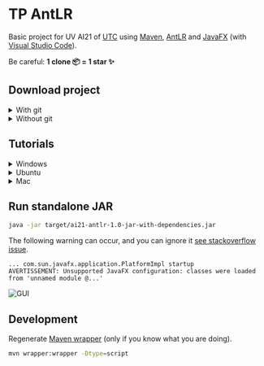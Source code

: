 # TP AntLR

Basic project for UV AI21 of [UTC](https://www.utc.fr/) using [Maven](https://maven.apache.org/), [AntLR](https://www.antlr.org/) and [JavaFX](https://openjfx.io/) (with [Visual Studio Code](https://code.visualstudio.com/)).

Be careful: **1 clone 📦 = 1 star ✨**

## Download project

<details>
  <summary>With git</summary>

```bash
git clone https://github.com/Dashstrom/tp-antlr.git
cd tp-antlr
```

</details>

<details>
  <summary>Without git</summary>

[Download the ZIP](https://github.com/Dashstrom/tp-antlr/archive/refs/heads/main.zip)

</details>

## Tutorials

<details>
  <summary>Windows</summary>

### Windows: Install chocolatey and Java

⚠️ Open an admin shell with `windows + R -> "powershell" -> ctrl + shift + enter`.

Check if java is not already installed wih:

```powershell
java -version
```

This will display your java version, which must be at least 11. If this is not the case, uninstall java before continuing.

Output example of a java version lower than 11:

```text
java version "1.8.0_291"
Java(TM) SE Runtime Environment (build 1.8.0_291-b10)
Java HotSpot(TM) 64-Bit Server VM (build 25.291-b10, mixed mode)
```

Output example if java is not installed:

```text
'java' is not recognized as an internal or external command, operable program or batch file.
```

After checking that your computer does not have java enter:

```powershell
Set-ExecutionPolicy Bypass -Scope Process -Force; [System.Net.ServicePointManager]::SecurityProtocol = [System.Net.ServicePointManager]::SecurityProtocol -bor 3072; iex ((New-Object System.Net.WebClient).DownloadString('https://community.chocolatey.org/install.ps1'))
choco install openjdk
```

### Windows: Retrieve sources for java-docs

⚠️ Re-open a shell in your project folder.

```powershell
./mvnw.cmd dependency:sources
```

### Windows: Compile and run

```powershell
./mvnw.cmd clean compile exec:java
```

### Windows: Build standalone JAR and EXE

```powershell
./mvnw.cmd clean package
```

The following warning can occur. You can ignore it.

```log
[WARNING] Failed to build parent project for org.openjfx:javafx-...:jar:17
```

</details>

<details>
  <summary>Ubuntu</summary>

### Ubuntu: Make Maven Wrapper executable

⚠️ Open a shell in your project folder.

```bash
chmod +x mvnw
```

### Ubuntu: Update and Install Java

```bash
sudo apt -y update && sudo apt -y install default-jdk
```

### Ubuntu: Retrieve sources for java-docs

```bash
./mvnw dependency:sources
```

### Ubuntu: Compile and run

```bash
./mvnw clean compile exec:java
```

### Ubuntu: Build standalone JAR and EXE

```bash
./mvnw clean package
```

The following warning can occur. You can ignore it.

```log
[WARNING] Failed to build parent project for org.openjfx:javafx-...:jar:17
```

</details>

<details>
  <summary>Mac</summary>

### Mac: Make Maven Wrapper executable

⚠️ Open a shell in your project folder.

```bash
chmod +x mvnw
```

### Mac: Install Homebrew and Java

```bash
/bin/bash -c "$(curl -fsSL https://raw.githubusercontent.com/Homebrew/install/HEAD/install.sh)"
echo "export PATH=/opt/homebrew/bin:$PATH" >> ~/.bash_profile && source ~/.bash_profile
brew install java
```

### Mac: Retrieve sources for java-docs

```bash
./mvnw dependency:sources
```

### Mac: Compile and run

```bash
./mvnw clean compile exec:java
```

</details>

## Run standalone JAR

```bash
java -jar target/ai21-antlr-1.0-jar-with-dependencies.jar
```

The following warning can occur, and you can ignore it [see stackoverflow issue](https://stackoverflow.com/questions/67854139/javafx-warning-unsupported-javafx-configuration-classes-were-loaded-from-unna).

```log
... com.sun.javafx.application.PlatformImpl startup
AVERTISSEMENT: Unsupported JavaFX configuration: classes were loaded from 'unnamed module @...'
```

![GUI](sujets/gui.png)

## Development

Regenerate [Maven wrapper](https://maven.apache.org/wrapper/maven-wrapper-plugin/) (only if you know what you are doing).

```bash
mvn wrapper:wrapper -Dtype=script
```

